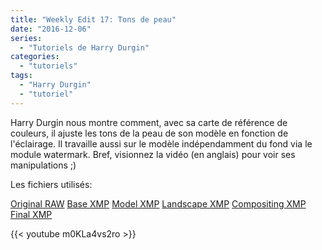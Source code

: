 ```yaml
---
title: "Weekly Edit 17: Tons de peau"
date: "2016-12-06"
series:
  - "Tutoriels de Harry Durgin"
categories: 
  - "tutoriels"
tags: 
  - "Harry Durgin"
  - "tutoriel"
---
```


Harry Durgin  nous montre comment, avec sa carte de référence de couleurs, il ajuste les tons de la peau de son modèle en fonction de l'éclairage. Il travaille aussi sur le modèle indépendamment du fond via le module watermark. Bref, visionnez la vidéo (en anglais) pour voir ses manipulations ;)

Les fichiers utilisés:

[Original RAW](https://drive.google.com/open?id=0B-LphN0XjZNYM2gtbE43V1lmX1E) [Base XMP](https://drive.google.com/open?id=0B7mIPRZEcQpAdURlMlE5UXVFbGc) [Model XMP](https://drive.google.com/open?id=0B7mIPRZEcQpAUHlZNUZWckVLZEk) [Landscape XMP](https://drive.google.com/open?id=0B7mIPRZEcQpAM1htTlZzbWJ5TFE) [Compositing XMP](https://drive.google.com/open?id=0B7mIPRZEcQpANFJnRi0xMlBIWlE) [Final XMP](https://drive.google.com/open?id=0B7mIPRZEcQpAcXpTcElPWUhMNnc)

 

{{< youtube m0KLa4vs2ro >}}
